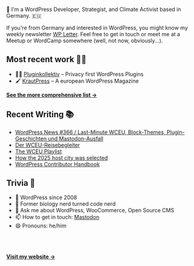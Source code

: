 👋 I'm a WordPress Developer, Strategist, and Climate Activist based in Germany. 🇪🇺

If you're from Germany and interested in WordPress, you might know my weekly newsletter [WP Letter](https://wpletter.de/). Feel free to get in touch or meet me at a Meetup or WordCamp somewhere (well, not now, obviously...).


## Most recent work 👷‍♂️

- 👨‍💻 [Pluginkollektiv](https://github.com/pluginkollektiv) – Privacy first WordPress Plugins
- 🖌️ [KrautPress](https://kraut.press) – A european WordPress Magazine

**[See the more comprehensive list &rarr;](https://simonkraft.com/what-i-do)**


## Recent Writing 📚

<!-- BLOG-POST-LIST:START -->
- [WordPress News #366 / Last-Minute WCEU, Block-Themes, Plugin-Geschichten und Mastodon-Ausfall](https://feed.kraut.press/link/14399/16709375/366)
- [Der WCEU-Reisebegleiter](https://feed.kraut.press/link/14419/16709413/wceu24-reisebegleiter)
- [The WCEU Playlist](https://feed.kraut.press/link/23937/16703395/wceu-playlist)
- [How the 2025 host city was selected](https://feed.kraut.press/link/23937/16703147/2025-host-city-selection)
- [WordPress Contributor Handbook](https://www.wppodcast.de/podcast/wordpress-contributor-handbook/)
<!-- BLOG-POST-LIST:END -->


## Trivia 🤪

- 👴 WordPress since 2008
- 🌱 Former biology nerd turned code nerd
- 💬 Ask me about WordPress, WooCommerce, Open Source CMS
- 📫 How to get in touch: [Mastodon](https://dewp.space/@simon)
- 😄 Pronouns: he/him

<br/><br/><br/>
**[Visit my website &rarr;](https://simonkraft.com/hi)**